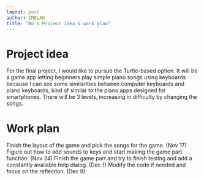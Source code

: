 ```yaml
---
layout: post
author: IMBLAH
title: "Bo's Project idea & work plan"
---
```

# Project idea
For the final project, I would like to pursue the Turtle-based option. 
It will be a game app letting beginners play simple piano songs using keyboards because I can see some similarities between computer keyboards and piano keyboards, kind of similar to the piano apps designed for smartphones. There will be 3 levels, increasing in difficulty by changing the songs.

# Work plan
Finish the layout of the game and pick the songs for the game. (Nov 17)
Figure out how to add sounds to keys and start making the game part function. (Nov 24)
Finish the game part and try to finish testing and add a constantly available help dialog. (Dec 1)
Modify the code if needed and focus on the reflection. (Dec 9)

